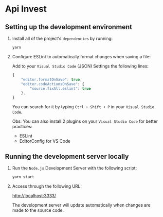 # Api Invest

## Setting up the development environment

1. Install all of the project's `dependencies` by running:

   ```sh
   yarn
   ```

2. Configure ESLint to automatically format changes when saving a file:

   Add to your `Visual Studio Code` (JSON) Settings the following lines:

   ```js
   {
       "editor.formatOnSave": true,
       "editor.codeActionsOnSave": {
           "source.fixAll.eslint": true
       },
   }
   ```

   You can search for it by typing `Ctrl + Shift + P` in your `Visual Studio Code`.

   Obs: You can also install 2 plugins on your `Visual Studio Code` for better practices:

   - ESLint
   - EditorConfig for VS Code

## Running the development server locally

1. Run the `Node.js` Development Server with the following script:

   ```sh
   yarn start
   ```

2. Access through the following URL:

   [http://localhost:3333/](http://localhost:3333/)

   The development server will update automatically when changes are made to the source code.
